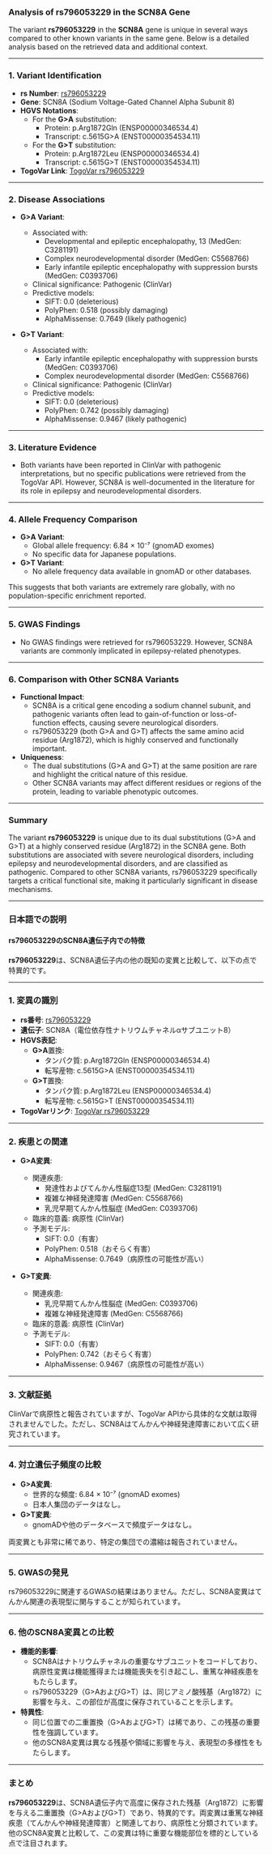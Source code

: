 ### Analysis of rs796053229 in the SCN8A Gene

The variant **rs796053229** in the **SCN8A** gene is unique in several ways compared to other known variants in the same gene. Below is a detailed analysis based on the retrieved data and additional context.

---

### 1. **Variant Identification**
- **rs Number**: [rs796053229](https://identifiers.org/dbsnp/rs796053229)
- **Gene**: SCN8A (Sodium Voltage-Gated Channel Alpha Subunit 8)
- **HGVS Notations**:
  - For the **G>A** substitution:
    - Protein: p.Arg1872Gln (ENSP00000346534.4)
    - Transcript: c.5615G>A (ENST00000354534.11)
  - For the **G>T** substitution:
    - Protein: p.Arg1872Leu (ENSP00000346534.4)
    - Transcript: c.5615G>T (ENST00000354534.11)
- **TogoVar Link**: [TogoVar rs796053229](https://togovar.org/variant/12-51807101-G-A)

---

### 2. **Disease Associations**
- **G>A Variant**:
  - Associated with:
    - Developmental and epileptic encephalopathy, 13 (MedGen: C3281191)
    - Complex neurodevelopmental disorder (MedGen: C5568766)
    - Early infantile epileptic encephalopathy with suppression bursts (MedGen: C0393706)
  - Clinical significance: Pathogenic (ClinVar)
  - Predictive models:
    - SIFT: 0.0 (deleterious)
    - PolyPhen: 0.518 (possibly damaging)
    - AlphaMissense: 0.7649 (likely pathogenic)

- **G>T Variant**:
  - Associated with:
    - Early infantile epileptic encephalopathy with suppression bursts (MedGen: C0393706)
    - Complex neurodevelopmental disorder (MedGen: C5568766)
  - Clinical significance: Pathogenic (ClinVar)
  - Predictive models:
    - SIFT: 0.0 (deleterious)
    - PolyPhen: 0.742 (possibly damaging)
    - AlphaMissense: 0.9467 (likely pathogenic)

---

### 3. **Literature Evidence**
- Both variants have been reported in ClinVar with pathogenic interpretations, but no specific publications were retrieved from the TogoVar API. However, SCN8A is well-documented in the literature for its role in epilepsy and neurodevelopmental disorders.

---

### 4. **Allele Frequency Comparison**
- **G>A Variant**:
  - Global allele frequency: 6.84 × 10⁻⁷ (gnomAD exomes)
  - No specific data for Japanese populations.
- **G>T Variant**:
  - No allele frequency data available in gnomAD or other databases.

This suggests that both variants are extremely rare globally, with no population-specific enrichment reported.

---

### 5. **GWAS Findings**
- No GWAS findings were retrieved for rs796053229. However, SCN8A variants are commonly implicated in epilepsy-related phenotypes.

---

### 6. **Comparison with Other SCN8A Variants**
- **Functional Impact**:
  - SCN8A is a critical gene encoding a sodium channel subunit, and pathogenic variants often lead to gain-of-function or loss-of-function effects, causing severe neurological disorders.
  - rs796053229 (both G>A and G>T) affects the same amino acid residue (Arg1872), which is highly conserved and functionally important.
- **Uniqueness**:
  - The dual substitutions (G>A and G>T) at the same position are rare and highlight the critical nature of this residue.
  - Other SCN8A variants may affect different residues or regions of the protein, leading to variable phenotypic outcomes.

---

### Summary
The variant **rs796053229** is unique due to its dual substitutions (G>A and G>T) at a highly conserved residue (Arg1872) in the SCN8A gene. Both substitutions are associated with severe neurological disorders, including epilepsy and neurodevelopmental disorders, and are classified as pathogenic. Compared to other SCN8A variants, rs796053229 specifically targets a critical functional site, making it particularly significant in disease mechanisms.

---

### 日本語での説明

#### rs796053229のSCN8A遺伝子内での特徴

**rs796053229**は、SCN8A遺伝子内の他の既知の変異と比較して、以下の点で特異的です。

---

### 1. **変異の識別**
- **rs番号**: [rs796053229](https://identifiers.org/dbsnp/rs796053229)
- **遺伝子**: SCN8A（電位依存性ナトリウムチャネルαサブユニット8）
- **HGVS表記**:
  - **G>A**置換:
    - タンパク質: p.Arg1872Gln (ENSP00000346534.4)
    - 転写産物: c.5615G>A (ENST00000354534.11)
  - **G>T**置換:
    - タンパク質: p.Arg1872Leu (ENSP00000346534.4)
    - 転写産物: c.5615G>T (ENST00000354534.11)
- **TogoVarリンク**: [TogoVar rs796053229](https://togovar.org/variant/12-51807101-G-A)

---

### 2. **疾患との関連**
- **G>A変異**:
  - 関連疾患:
    - 発達性およびてんかん性脳症13型 (MedGen: C3281191)
    - 複雑な神経発達障害 (MedGen: C5568766)
    - 乳児早期てんかん性脳症 (MedGen: C0393706)
  - 臨床的意義: 病原性 (ClinVar)
  - 予測モデル:
    - SIFT: 0.0（有害）
    - PolyPhen: 0.518（おそらく有害）
    - AlphaMissense: 0.7649（病原性の可能性が高い）

- **G>T変異**:
  - 関連疾患:
    - 乳児早期てんかん性脳症 (MedGen: C0393706)
    - 複雑な神経発達障害 (MedGen: C5568766)
  - 臨床的意義: 病原性 (ClinVar)
  - 予測モデル:
    - SIFT: 0.0（有害）
    - PolyPhen: 0.742（おそらく有害）
    - AlphaMissense: 0.9467（病原性の可能性が高い）

---

### 3. **文献証拠**
ClinVarで病原性と報告されていますが、TogoVar APIから具体的な文献は取得されませんでした。ただし、SCN8Aはてんかんや神経発達障害において広く研究されています。

---

### 4. **対立遺伝子頻度の比較**
- **G>A変異**:
  - 世界的な頻度: 6.84 × 10⁻⁷ (gnomAD exomes)
  - 日本人集団のデータはなし。
- **G>T変異**:
  - gnomADや他のデータベースで頻度データはなし。

両変異とも非常に稀であり、特定の集団での濃縮は報告されていません。

---

### 5. **GWASの発見**
rs796053229に関連するGWASの結果はありません。ただし、SCN8A変異はてんかん関連の表現型に関与することが知られています。

---

### 6. **他のSCN8A変異との比較**
- **機能的影響**:
  - SCN8Aはナトリウムチャネルの重要なサブユニットをコードしており、病原性変異は機能獲得または機能喪失を引き起こし、重篤な神経疾患をもたらします。
  - rs796053229（G>AおよびG>T）は、同じアミノ酸残基（Arg1872）に影響を与え、この部位が高度に保存されていることを示します。
- **特異性**:
  - 同じ位置での二重置換（G>AおよびG>T）は稀であり、この残基の重要性を強調しています。
  - 他のSCN8A変異は異なる残基や領域に影響を与え、表現型の多様性をもたらします。

---

### まとめ
**rs796053229**は、SCN8A遺伝子内で高度に保存された残基（Arg1872）に影響を与える二重置換（G>AおよびG>T）であり、特異的です。両変異は重篤な神経疾患（てんかんや神経発達障害）と関連しており、病原性と分類されています。他のSCN8A変異と比較して、この変異は特に重要な機能部位を標的としている点で注目されます。